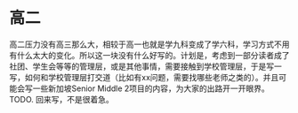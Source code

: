 # 高二
高二压力没有高三那么大，相较于高一也就是学九科变成了学六科，学习方式不用有什么太大的变化。所以这一块没有什么好写的。计划是，考虑到一部分读者成了社团、学生会等等的管理层，或是其他事情，需要接触到学校管理层，于是写一写，如何和学校管理层打交道（比如有xx问题，需要找哪些老师之类的）。并且可能会写一些新加坡Senior Middle 2项目的内容，为大家的出路开一开眼界。  
TODO. 回来写，不是很着急。

